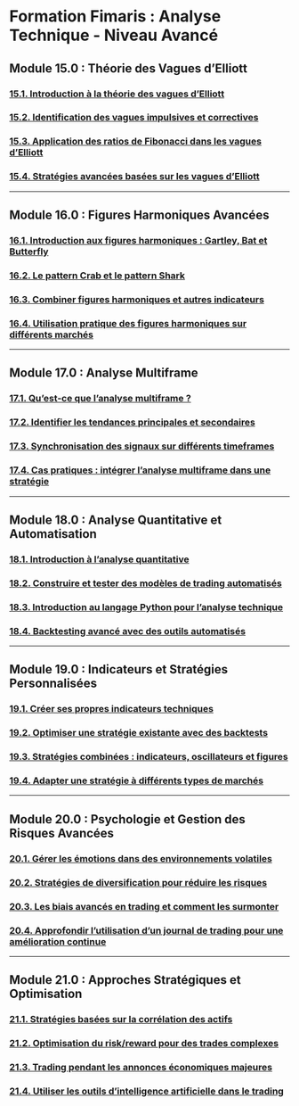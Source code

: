 # Formation Fimaris : Analyse Technique - Niveau Avancé

## Module 15.0 : Théorie des Vagues d’Elliott
### [15.1. Introduction à la théorie des vagues d’Elliott](./module-15-vagues-elliott/15.1-introduction-vagues-elliott.md)
### [15.2. Identification des vagues impulsives et correctives](./module-15-vagues-elliott/15.2-vagues-impulsives-correctives.md)
### [15.3. Application des ratios de Fibonacci dans les vagues d’Elliott](./module-15-vagues-elliott/15.3-fibonacci-et-elliott.md)
### [15.4. Stratégies avancées basées sur les vagues d’Elliott](./module-15-vagues-elliott/15.4-strategies-elliott.md)

---

## Module 16.0 : Figures Harmoniques Avancées
### [16.1. Introduction aux figures harmoniques : Gartley, Bat et Butterfly](./module-16-figures-harmoniques/16.1-introduction-harmoniques.md)
### [16.2. Le pattern Crab et le pattern Shark](./module-16-figures-harmoniques/16.2-crab-shark.md)
### [16.3. Combiner figures harmoniques et autres indicateurs](./module-16-figures-harmoniques/16.3-combinaisons-harmoniques-indicateurs.md)
### [16.4. Utilisation pratique des figures harmoniques sur différents marchés](./module-16-figures-harmoniques/16.4-utilisation-harmoniques.md)

---

## Module 17.0 : Analyse Multiframe
### [17.1. Qu’est-ce que l’analyse multiframe ?](./module-17-multiframe/17.1-introduction-multiframe.md)
### [17.2. Identifier les tendances principales et secondaires](./module-17-multiframe/17.2-tendances-principales-secondaires.md)
### [17.3. Synchronisation des signaux sur différents timeframes](./module-17-multiframe/17.3-synchronisation-signaux.md)
### [17.4. Cas pratiques : intégrer l’analyse multiframe dans une stratégie](./module-17-multiframe/17.4-cas-pratiques-multiframe.md)

---

## Module 18.0 : Analyse Quantitative et Automatisation
### [18.1. Introduction à l’analyse quantitative](./module-18-analyse-quantitative/18.1-introduction-analyse-quantitative.md)
### [18.2. Construire et tester des modèles de trading automatisés](./module-18-analyse-quantitative/18.2-modeles-automatises.md)
### [18.3. Introduction au langage Python pour l’analyse technique](./module-18-analyse-quantitative/18.3-python-analyse-technique.md)
### [18.4. Backtesting avancé avec des outils automatisés](./module-18-analyse-quantitative/18.4-backtesting-avance.md)

---

## Module 19.0 : Indicateurs et Stratégies Personnalisées
### [19.1. Créer ses propres indicateurs techniques](./module-19-indicateurs-personnalises/19.1-creation-indicateurs.md)
### [19.2. Optimiser une stratégie existante avec des backtests](./module-19-indicateurs-personnalises/19.2-optimisation-strategies.md)
### [19.3. Stratégies combinées : indicateurs, oscillateurs et figures](./module-19-indicateurs-personnalises/19.3-strategies-combinees.md)
### [19.4. Adapter une stratégie à différents types de marchés](./module-19-indicateurs-personnalises/19.4-adaptation-strategies-marches.md)

---

## Module 20.0 : Psychologie et Gestion des Risques Avancées
### [20.1. Gérer les émotions dans des environnements volatiles](./module-20-psychologie-avancee/20.1-emotions-volatilite.md)
### [20.2. Stratégies de diversification pour réduire les risques](./module-20-psychologie-avancee/20.2-diversification-risques.md)
### [20.3. Les biais avancés en trading et comment les surmonter](./module-20-psychologie-avancee/20.3-biais-avances.md)
### [20.4. Approfondir l’utilisation d’un journal de trading pour une amélioration continue](./module-20-psychologie-avancee/20.4-journal-trading.md)

---

## Module 21.0 : Approches Stratégiques et Optimisation
### [21.1. Stratégies basées sur la corrélation des actifs](./module-21-approches-strategiques/21.1-correlation-actifs.md)
### [21.2. Optimisation du risk/reward pour des trades complexes](./module-21-approches-strategiques/21.2-optimisation-risk-reward.md)
### [21.3. Trading pendant les annonces économiques majeures](./module-21-approches-strategiques/21.3-trading-annonces.md)
### [21.4. Utiliser les outils d’intelligence artificielle dans le trading](./module-21-approches-strategiques/21.4-ia-dans-trading.md)
